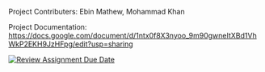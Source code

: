 Project Contributers: Ebin Mathew, Mohammad Khan

Project Documentation: https://docs.google.com/document/d/1ntx0f8X3nyoo_9m90gwneItXBd1VhWkP2EKH9JzHFpg/edit?usp=sharing







[![Review Assignment Due Date](https://classroom.github.com/assets/deadline-readme-button-24ddc0f5d75046c5622901739e7c5dd533143b0c8e959d652212380cedb1ea36.svg)](https://classroom.github.com/a/BKkr0FMX)
